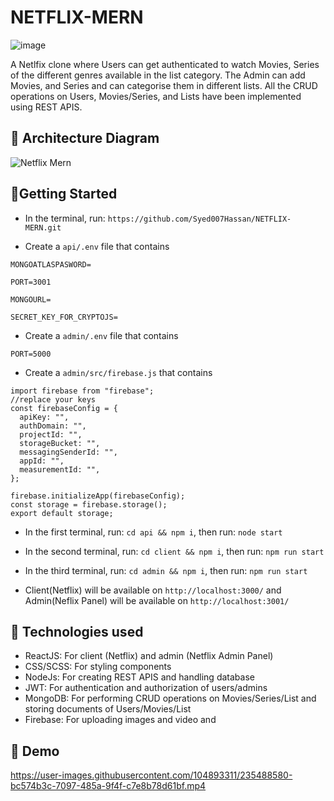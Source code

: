# NETFLIX-MERN

![image](https://user-images.githubusercontent.com/104893311/235490257-3456ad1d-7b4f-40e6-9e48-f86fc84b2e3c.png)

A Netlfix clone where Users can get authenticated to watch Movies, Series of the different genres available in the list category. The Admin can add Movies, and Series and can categorise them in different lists. All the CRUD operations on Users, Movies/Series, and Lists have been implemented using REST APIS.

## 🚀 Architecture Diagram
![Netflix Mern](https://user-images.githubusercontent.com/104893311/235288616-09f182c1-4a09-4985-8726-dd3058de095f.png)

## 🚀Getting Started

- In the terminal, run: ```https://github.com/Syed007Hassan/NETFLIX-MERN.git```

- Create a ```api/.env``` file that contains 
```
MONGOATLASPASWORD=

PORT=3001

MONGOURL=

SECRET_KEY_FOR_CRYPTOJS=
```
- Create a ```admin/.env``` file that contains 
```
PORT=5000
```
- Create a ```admin/src/firebase.js```  that contains

```
import firebase from "firebase";
//replace your keys
const firebaseConfig = {
  apiKey: "",
  authDomain: "",
  projectId: "",
  storageBucket: "",
  messagingSenderId: "",
  appId: "",
  measurementId: "",
};

firebase.initializeApp(firebaseConfig);
const storage = firebase.storage();
export default storage;

```

- In the first terminal, run: ```cd api && npm i```, then run: ```node start``` 

- In the second terminal, run: ```cd client && npm i```, then run: ```npm run start``` 

- In the third terminal, run: ```cd admin && npm i```, then run: ```npm run start```

- Client(Netflix) will be available on ```http://localhost:3000/``` and Admin(Neflix Panel) will be available on ```http://localhost:3001/```

## 🚀 Technologies used 
- ReactJS: For client (Netflix) and admin (Netflix Admin Panel)
- CSS/SCSS: For styling components
- NodeJs: For creating REST APIS and handling database 
- JWT: For authentication and authorization of users/admins
- MongoDB: For performing CRUD operations on Movies/Series/List and storing documents of Users/Movies/List
- Firebase: For uploading images and video and 

## 🚀 Demo 
https://user-images.githubusercontent.com/104893311/235488580-bc574b3c-7097-485a-9f4f-c7e8b78d61bf.mp4





